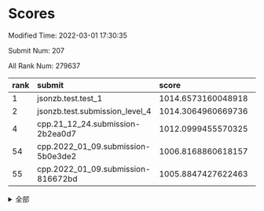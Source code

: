# Scores

Modified Time: 2022-03-01 17:30:35

Submit Num: 207

All Rank Num: 279637

| rank |               submit               |       score        |       sigma        | pk_num |
| :--- | :--------------------------------- | :----------------- | :----------------- | :----- |
| 1    | jsonzb.test.test_1                 | 1014.6573160048918 | 0.8121524444492564 | 5404   |
| 2    | jsonzb.test.submission_level_4     | 1014.3064960669736 | 0.8199982474054146 | 5400   |
| 4    | cpp.21_12_24.submission-2b2ea0d7   | 1012.0999455570325 | 0.786081316217164  | 5404   |
| 54   | cpp.2022_01_09.submission-5b0e3de2 | 1006.8168860618157 | 0.7188066331266685 | 5407   |
| 55   | cpp.2022_01_09.submission-816672bd | 1005.8847427622463 | 0.7202516298377711 | 5402   |


<details>
<summary>全部</summary>

| rank |                 submit                 |       score        |       sigma        | pk_num |
| :--- | :------------------------------------- | :----------------- | :----------------- | :----- |
| 1    | jsonzb.test.test_1                     | 1014.6573160048918 | 0.8121524444492564 | 5404   |
| 2    | jsonzb.test.submission_level_4         | 1014.3064960669736 | 0.8199982474054146 | 5400   |
| 3    | gobigger.level_3.submission_level_3_29 | 1012.1821975238823 | 0.8266084761068397 | 5406   |
| 4    | cpp.21_12_24.submission-2b2ea0d7       | 1012.0999455570325 | 0.786081316217164  | 5404   |
| 5    | gobigger.level_3.submission_level_3_1  | 1011.5468245133187 | 0.7593909175250221 | 5403   |
| 6    | gobigger.level_3.submission_level_3_5  | 1011.3368827601929 | 0.7725547564537117 | 5408   |
| 7    | gobigger.level_3.submission_level_3_38 | 1011.321363554619  | 0.7808780974470478 | 5403   |
| 8    | gobigger.level_3.submission_level_3_25 | 1011.2058339020776 | 0.7736690971572878 | 5403   |
| 9    | gobigger.level_3.submission_level_3_15 | 1011.0574263401338 | 0.7910107541347557 | 5405   |
| 10   | gobigger.level_3.submission_level_3_18 | 1010.9255624858578 | 0.759625066017435  | 5399   |
| 11   | gobigger.level_3.submission_level_3_4  | 1010.9059162765429 | 0.7687770983090997 | 5404   |
| 12   | gobigger.level_3.submission_level_3_33 | 1010.8801762331811 | 0.7541841731799467 | 5404   |
| 13   | gobigger.level_3.submission_level_3_44 | 1010.691941423478  | 0.7953743377272677 | 5403   |
| 14   | gobigger.level_3.submission_level_3_10 | 1010.6568142011341 | 0.7655935793473152 | 5404   |
| 15   | gobigger.level_3.submission_level_3_16 | 1010.6567952447285 | 0.7629391206311291 | 5404   |
| 16   | gobigger.level_3.submission_level_3_13 | 1010.4943304903852 | 0.760067086810319  | 5404   |
| 17   | gobigger.level_3.submission_level_3_49 | 1010.4887391074607 | 0.7741182532238811 | 5402   |
| 18   | gobigger.level_3.submission_level_3_7  | 1010.4664925741739 | 0.7494199577259669 | 5401   |
| 19   | gobigger.level_3.submission_level_3_28 | 1010.4105058030224 | 0.7491959828561481 | 5399   |
| 20   | gobigger.level_3.submission_level_3_34 | 1010.3762070343454 | 0.7484723388651338 | 5399   |
| 21   | gobigger.level_3.submission_level_3_2  | 1010.3407937881468 | 0.7833354020610787 | 5411   |
| 22   | gobigger.level_3.submission_level_3_31 | 1010.3402113508727 | 0.7507254518810611 | 5404   |
| 23   | gobigger.level_3.submission_level_3_14 | 1010.3151744926279 | 0.7645446073807558 | 5404   |
| 24   | gobigger.level_3.submission_level_3_23 | 1010.3054041183601 | 0.7448909340554148 | 5396   |
| 25   | gobigger.level_3.submission_level_3_24 | 1010.2388899771373 | 0.7562700386792183 | 5404   |
| 26   | gobigger.level_3.submission_level_3_48 | 1010.1641725177163 | 0.7724715816611121 | 5408   |
| 27   | gobigger.level_3.submission_level_3_36 | 1010.0902808835134 | 0.7589385032004776 | 5402   |
| 28   | gobigger.level_3.submission_level_3_37 | 1010.0135206426711 | 0.7634343183725995 | 5406   |
| 29   | gobigger.level_3.submission_level_3_35 | 1009.9668966027939 | 0.7606801003044062 | 5404   |
| 30   | gobigger.level_3.submission_level_3_42 | 1009.9382646853346 | 0.7718614518168606 | 5406   |
| 31   | gobigger.level_3.submission_level_3_43 | 1009.9314646370248 | 0.7784671193844562 | 5402   |
| 32   | gobigger.level_3.submission_level_3_27 | 1009.7656078034084 | 0.7584600390790127 | 5402   |
| 33   | gobigger.level_3.submission_level_3_41 | 1009.764103833439  | 0.7574298634139675 | 5403   |
| 34   | gobigger.level_3.submission_level_3_47 | 1009.7306112505754 | 0.751833230161525  | 5402   |
| 35   | gobigger.level_3.submission_level_3_12 | 1009.7281015555884 | 0.7357735045152246 | 5405   |
| 36   | gobigger.level_3.submission_level_3_45 | 1009.7242348586223 | 0.75428544343878   | 5404   |
| 37   | gobigger.level_3.submission_level_3_0  | 1009.6952554254815 | 0.7590924323838482 | 5405   |
| 38   | gobigger.level_3.submission_level_3_21 | 1009.6793378437703 | 0.7489471441539494 | 5406   |
| 39   | gobigger.level_3.submission_level_3_8  | 1009.6374031064606 | 0.7487830160792172 | 5402   |
| 40   | gobigger.level_3.submission_level_3_40 | 1009.6317068215976 | 0.7685685276041566 | 5406   |
| 41   | gobigger.level_3.submission_level_3_9  | 1009.5935454594869 | 0.7807988650833229 | 5402   |
| 42   | gobigger.level_3.submission_level_3_17 | 1009.488941261751  | 0.7368346035127943 | 5402   |
| 43   | gobigger.level_3.submission_level_3_30 | 1009.386713646888  | 0.7495691663309987 | 5403   |
| 44   | gobigger.level_3.submission_level_3_22 | 1009.3860749652719 | 0.7442318469807687 | 5401   |
| 45   | gobigger.level_3.submission_level_3_6  | 1009.3443143656839 | 0.7587659161327347 | 5405   |
| 46   | gobigger.level_3.submission_level_3_26 | 1009.2847720162499 | 0.7342196282096093 | 5399   |
| 47   | gobigger.level_3.submission_level_3_3  | 1009.1924182801405 | 0.7452980865263659 | 5407   |
| 48   | gobigger.level_3.submission_level_3_32 | 1009.122397072989  | 0.7475662181570729 | 5405   |
| 49   | gobigger.level_3.submission_level_3_19 | 1008.875470563251  | 0.7536098458358893 | 5398   |
| 50   | gobigger.level_3.submission_level_3_20 | 1008.8094532590458 | 0.730987237123057  | 5401   |
| 51   | gobigger.level_3.submission_level_3_46 | 1008.7560466238775 | 0.7500297415746542 | 5407   |
| 52   | gobigger.level_3.submission_level_3_39 | 1008.6766245136785 | 0.7351517697373504 | 5411   |
| 53   | gobigger.level_3.submission_level_3_11 | 1007.8302770599981 | 0.7512333800634995 | 5399   |
| 54   | cpp.2022_01_09.submission-5b0e3de2     | 1006.8168860618157 | 0.7188066331266685 | 5407   |
| 55   | cpp.2022_01_09.submission-816672bd     | 1005.8847427622463 | 0.7202516298377711 | 5402   |
| 56   | gobigger.level_1.submission_level_1_43 | 1005.2070162114379 | 0.7203226561653717 | 5404   |
| 57   | gobigger.level_1.submission_level_1_17 | 1004.7701692635047 | 0.7132667212877521 | 5406   |
| 58   | gobigger.level_1.submission_level_1_5  | 1004.7228963467239 | 0.7363910040947904 | 5400   |
| 59   | gobigger.level_1.submission_level_1_8  | 1004.5287302129735 | 0.7250837553558274 | 5405   |
| 60   | gobigger.level_1.submission_level_1_13 | 1004.4646307548301 | 0.7149463203190287 | 5403   |
| 61   | gobigger.level_1.submission_level_1_14 | 1004.3740728918043 | 0.731477548217031  | 5407   |
| 62   | gobigger.level_1.submission_level_1_47 | 1004.3036242847022 | 0.7248966394533689 | 5404   |
| 63   | gobigger.level_1.submission_level_1_49 | 1004.166239229843  | 0.7222337659294432 | 5403   |
| 64   | gobigger.level_1.submission_level_1_37 | 1004.1075490578748 | 0.7220299999045973 | 5400   |
| 65   | gobigger.level_1.submission_level_1_29 | 1004.0339047452453 | 0.7148667130792978 | 5407   |
| 66   | gobigger.level_1.submission_level_1_33 | 1004.0074802942995 | 0.7144016578084713 | 5400   |
| 67   | gobigger.level_1.submission_level_1_12 | 1003.8765795624257 | 0.7205604544627395 | 5406   |
| 68   | gobigger.level_1.submission_level_1_32 | 1003.8397260498356 | 0.7379898951249774 | 5401   |
| 69   | gobigger.level_1.submission_level_1_7  | 1003.8077855417985 | 0.7182343346230229 | 5405   |
| 70   | gobigger.level_1.submission_level_1_19 | 1003.7647003834578 | 0.7218397875809749 | 5404   |
| 71   | gobigger.level_1.submission_level_1_11 | 1003.5744455494487 | 0.720374994736664  | 5402   |
| 72   | gobigger.level_1.submission_level_1_35 | 1003.4927292211105 | 0.7319385334130856 | 5407   |
| 73   | gobigger.level_1.submission_level_1_18 | 1003.4840518025229 | 0.7100915334380097 | 5400   |
| 74   | gobigger.level_1.submission_level_1_38 | 1003.4087359325906 | 0.7223453051467962 | 5405   |
| 75   | gobigger.level_1.submission_level_1_46 | 1003.3797165396439 | 0.7209263246454869 | 5408   |
| 76   | gobigger.level_1.submission_level_1_36 | 1003.3585416685031 | 0.720025908337612  | 5408   |
| 77   | gobigger.level_1.submission_level_1_30 | 1003.3239943039914 | 0.7162388460746676 | 5400   |
| 78   | gobigger.level_1.submission_level_1_48 | 1003.3197609865687 | 0.7342028988827141 | 5408   |
| 79   | gobigger.level_1.submission_level_1_0  | 1003.3107738182107 | 0.7241760950603701 | 5407   |
| 80   | gobigger.level_1.submission_level_1_34 | 1003.2833418308423 | 0.7205183242671818 | 5405   |
| 81   | gobigger.level_1.submission_level_1_9  | 1003.2413256509695 | 0.7174229415787016 | 5400   |
| 82   | gobigger.level_1.submission_level_1_39 | 1003.2371803392107 | 0.7199580452763091 | 5401   |
| 83   | gobigger.level_1.submission_level_1_16 | 1003.2036719293762 | 0.7170180010554881 | 5408   |
| 84   | gobigger.level_1.submission_level_1_25 | 1003.1959492128166 | 0.7282382199346837 | 5410   |
| 85   | gobigger.level_1.submission_level_1_24 | 1003.1736320341315 | 0.7179867858214931 | 5406   |
| 86   | gobigger.level_1.submission_level_1_27 | 1003.0818999583302 | 0.7210562812219218 | 5404   |
| 87   | gobigger.level_1.submission_level_1_20 | 1003.0485055109702 | 0.7200184274777133 | 5407   |
| 88   | gobigger.level_1.submission_level_1_1  | 1003.0117914580957 | 0.7210142136427609 | 5403   |
| 89   | gobigger.level_1.submission_level_1_22 | 1002.967119485101  | 0.7225226122116706 | 5395   |
| 90   | gobigger.level_1.submission_level_1_21 | 1002.9184241265774 | 0.7100744653004947 | 5405   |
| 91   | gobigger.level_1.submission_level_1_3  | 1002.9098356426292 | 0.7210431363615453 | 5405   |
| 92   | gobigger.level_1.submission_level_1_45 | 1002.8809534142465 | 0.7169808374580454 | 5406   |
| 93   | gobigger.level_1.submission_level_1_2  | 1002.8775435271106 | 0.7150708791511693 | 5403   |
| 94   | gobigger.level_1.submission_level_1_26 | 1002.8254332745479 | 0.7136793462502378 | 5406   |
| 95   | gobigger.level_1.submission_level_1_44 | 1002.7966403355565 | 0.7149426973512114 | 5406   |
| 96   | gobigger.level_1.submission_level_1_41 | 1002.727657894911  | 0.7153751129239255 | 5401   |
| 97   | gobigger.level_1.submission_level_1_15 | 1002.7151276962356 | 0.7114284671376838 | 5403   |
| 98   | gobigger.level_1.submission_level_1_42 | 1002.6392270807613 | 0.7284440269262477 | 5401   |
| 99   | gobigger.level_1.submission_level_1_28 | 1002.5952430665878 | 0.7165404011229405 | 5406   |
| 100  | gobigger.level_1.submission_level_1_6  | 1002.5679674781003 | 0.709782860616344  | 5404   |
| 101  | gobigger.level_1.submission_level_1_31 | 1002.5333525971552 | 0.7077633939723529 | 5404   |
| 102  | gobigger.level_1.submission_level_1_10 | 1002.5164716321955 | 0.7157571606214361 | 5403   |
| 103  | gobigger.level_1.submission_level_1_4  | 1002.4644787548702 | 0.7155146027505018 | 5405   |
| 104  | gobigger.level_1.submission_level_1_23 | 1002.4002828712196 | 0.7103730374923226 | 5403   |
| 105  | gobigger.level_1.submission_level_1_40 | 1001.7840081778983 | 0.7264640680065236 | 5407   |
| 106  | gobigger.random.submission_random_37   | 997.2089541159579  | 0.7126568124975233 | 5403   |
| 107  | gobigger.random.submission_random_39   | 996.9089251232525  | 0.7013062375022099 | 5406   |
| 108  | gobigger.random.submission_random_19   | 996.6405289183263  | 0.704150376613817  | 5404   |
| 109  | gobigger.random.submission_random_26   | 996.6400331137028  | 0.7119652478397439 | 5401   |
| 110  | gobigger.random.submission_random_47   | 996.6392885736003  | 0.7184678441501855 | 5404   |
| 111  | gobigger.random.submission_random_35   | 996.5626155683037  | 0.7053137685464297 | 5402   |
| 112  | gobigger.random.submission_random_1    | 996.4363272557466  | 0.7028737000397658 | 5402   |
| 113  | gobigger.random.submission_random_48   | 996.3618710364624  | 0.7100905506206538 | 5402   |
| 114  | gobigger.random.submission_random_20   | 996.2985418342936  | 0.7090092292451099 | 5406   |
| 115  | gobigger.random.submission_random_34   | 996.296770971454   | 0.7096964498938844 | 5400   |
| 116  | gobigger.random.submission_random_38   | 996.266103475933   | 0.7386315239907545 | 5401   |
| 117  | gobigger.random.submission_random_12   | 996.2559871693996  | 0.7164275307184874 | 5399   |
| 118  | gobigger.random.submission_random_24   | 996.1807726914693  | 0.7122224476112994 | 5404   |
| 119  | gobigger.random.submission_random_44   | 996.1300180158227  | 0.6969438683930675 | 5405   |
| 120  | gobigger.random.submission_random_9    | 996.070595760889   | 0.7197766395255645 | 5406   |
| 121  | gobigger.random.submission_random_28   | 996.0127119895449  | 0.739612011367707  | 5408   |
| 122  | gobigger.random.submission_random_41   | 996.0041866995625  | 0.701163154078557  | 5400   |
| 123  | gobigger.random.submission_random_0    | 995.9944804939109  | 0.7173079054225783 | 5406   |
| 124  | gobigger.random.submission_random_30   | 995.9931549897368  | 0.7192979573176774 | 5407   |
| 125  | gobigger.random.submission_random_49   | 995.9355085078176  | 0.7149907357652007 | 5403   |
| 126  | gobigger.random.submission_random_15   | 995.8930950510801  | 0.7144650659190261 | 5412   |
| 127  | gobigger.random.submission_random_10   | 995.8270681634863  | 0.7141588858596254 | 5406   |
| 128  | gobigger.random.submission_random_29   | 995.8219657128978  | 0.7094001001453212 | 5397   |
| 129  | gobigger.random.submission_random_18   | 995.8207645912829  | 0.7228992459825291 | 5401   |
| 130  | gobigger.random.submission_random_33   | 995.7518218939705  | 0.7176918008592779 | 5403   |
| 131  | gobigger.random.submission_random_13   | 995.734076417017   | 0.7232007546937302 | 5407   |
| 132  | gobigger.random.submission_random_11   | 995.6455709038376  | 0.7225822501835498 | 5406   |
| 133  | gobigger.random.submission_random_25   | 995.6278143544394  | 0.7066295471102427 | 5408   |
| 134  | gobigger.random.submission_random_31   | 995.5977358746285  | 0.7147211311122011 | 5405   |
| 135  | gobigger.random.submission_random_27   | 995.5770147342594  | 0.7056806618242918 | 5404   |
| 136  | gobigger.random.submission_random_22   | 995.5423676930697  | 0.7086330132535132 | 5403   |
| 137  | gobigger.random.submission_random_40   | 995.5242199729362  | 0.7227764827164023 | 5404   |
| 138  | gobigger.random.submission_random_5    | 995.5208627325165  | 0.6990401541918636 | 5398   |
| 139  | gobigger.random.submission_random_43   | 995.4561735717665  | 0.7085590372408961 | 5403   |
| 140  | gobigger.random.submission_random_14   | 995.4302221837343  | 0.716539441291268  | 5405   |
| 141  | gobigger.random.submission_random_45   | 995.4117426786928  | 0.7064809901097032 | 5407   |
| 142  | gobigger.random.submission_random_42   | 995.3852685321039  | 0.7066833914683409 | 5408   |
| 143  | gobigger.random.submission_random_36   | 995.3152489151146  | 0.7159505412891012 | 5406   |
| 144  | gobigger.random.submission_random_3    | 995.2853499833021  | 0.7072485604968302 | 5406   |
| 145  | gobigger.random.submission_random_7    | 995.2649220472892  | 0.7167930250947017 | 5403   |
| 146  | gobigger.random.submission_random_21   | 995.2612123073736  | 0.7168081882527438 | 5407   |
| 147  | gobigger.random.submission_random_6    | 995.2592046038203  | 0.7065939208542682 | 5409   |
| 148  | gobigger.random.submission_random_2    | 995.2472629893781  | 0.7224438919365862 | 5398   |
| 149  | gobigger.random.submission_random_46   | 995.1343620383973  | 0.7131632373902027 | 5401   |
| 150  | gobigger.random.submission_random_4    | 995.1101103864731  | 0.7232843366587379 | 5400   |
| 151  | gobigger.random.submission_random_23   | 995.1099331549282  | 0.717870681126777  | 5403   |
| 152  | gobigger.random.submission_random_8    | 995.0467214159694  | 0.7169664165869964 | 5400   |
| 153  | gobigger.random.submission_random_16   | 994.9696510241281  | 0.6965590597502049 | 5405   |
| 154  | gobigger.random.submission_random_32   | 994.8376352834632  | 0.713556723513975  | 5403   |
| 155  | gobigger.level_2.submission_level_2_22 | 994.3945116860044  | 0.7203100799819794 | 5400   |
| 156  | gobigger.random.submission_random_17   | 994.1833201580586  | 0.7093998480780165 | 5403   |
| 157  | gobigger.level_2.submission_level_2_31 | 994.1278871944626  | 0.7389288870075824 | 5406   |
| 158  | gobigger.level_2.submission_level_2_5  | 993.7264058512455  | 0.7294278816919634 | 5406   |
| 159  | gobigger.level_2.submission_level_2_7  | 993.4502883097922  | 0.7402372987467197 | 5404   |
| 160  | gobigger.level_2.submission_level_2_21 | 993.364339182657   | 0.7275276168684938 | 5401   |
| 161  | gobigger.level_2.submission_level_2_28 | 993.2546228159334  | 0.7339604587668777 | 5405   |
| 162  | gobigger.level_2.submission_level_2_40 | 993.2434751964666  | 0.72188571770698   | 5402   |
| 163  | gobigger.level_2.submission_level_2_3  | 993.1358273258685  | 0.7275367478642407 | 5403   |
| 164  | gobigger.level_2.submission_level_2_23 | 993.0761567238408  | 0.7478306139265893 | 5408   |
| 165  | gobigger.level_2.submission_level_2_9  | 992.8688646160101  | 0.745376243580264  | 5408   |
| 166  | gobigger.level_2.submission_level_2_20 | 992.8549980831344  | 0.7254616302155387 | 5402   |
| 167  | gobigger.level_2.submission_level_2_12 | 992.8435170365836  | 0.7588244698577185 | 5405   |
| 168  | gobigger.level_2.submission_level_2_25 | 992.8294493559916  | 0.7255926749873454 | 5406   |
| 169  | gobigger.level_2.submission_level_2_48 | 992.8203032601955  | 0.7404424376197274 | 5407   |
| 170  | gobigger.level_2.submission_level_2_11 | 992.7833817253719  | 0.7329960573588195 | 5400   |
| 171  | gobigger.level_2.submission_level_2_37 | 992.7821986840012  | 0.7316532503453047 | 5398   |
| 172  | gobigger.level_2.submission_level_2_6  | 992.7483725314318  | 0.7585614550386343 | 5406   |
| 173  | gobigger.level_2.submission_level_2_44 | 992.708509056448   | 0.7562787971320193 | 5399   |
| 174  | gobigger.level_2.submission_level_2_19 | 992.5164731024014  | 0.7508437168462704 | 5408   |
| 175  | gobigger.level_2.submission_level_2_36 | 992.5034297406481  | 0.7430655227293639 | 5405   |
| 176  | gobigger.level_2.submission_level_2_15 | 992.3862429747777  | 0.7425702124278233 | 5399   |
| 177  | gobigger.level_2.submission_level_2_27 | 992.3016899783347  | 0.7456100730514341 | 5399   |
| 178  | gobigger.level_2.submission_level_2_33 | 992.2665251460982  | 0.7434971965240452 | 5401   |
| 179  | gobigger.level_2.submission_level_2_30 | 992.1856239792905  | 0.757986549545585  | 5404   |
| 180  | gobigger.level_2.submission_level_2_41 | 992.185368061513   | 0.7412261298521872 | 5407   |
| 181  | gobigger.level_2.submission_level_2_16 | 992.1650249333535  | 0.7319990169532303 | 5400   |
| 182  | gobigger.level_2.submission_level_2_2  | 991.9655731440583  | 0.7518660402281826 | 5397   |
| 183  | gobigger.level_2.submission_level_2_10 | 991.9508503488839  | 0.7314657960730153 | 5405   |
| 184  | gobigger.level_2.submission_level_2_14 | 991.9141839073101  | 0.7401349804054196 | 5405   |
| 185  | gobigger.level_2.submission_level_2_49 | 991.8740089429072  | 0.7314406555489632 | 5401   |
| 186  | gobigger.level_2.submission_level_2_35 | 991.6925552618038  | 0.7508043348677691 | 5402   |
| 187  | gobigger.level_2.submission_level_2_38 | 991.6408696553837  | 0.7449717387618507 | 5402   |
| 188  | gobigger.level_2.submission_level_2_24 | 991.5725583579207  | 0.7572618642933389 | 5404   |
| 189  | gobigger.level_2.submission_level_2_8  | 991.5684874537794  | 0.7465884535616227 | 5400   |
| 190  | gobigger.level_2.submission_level_2_46 | 991.5606144392415  | 0.740489742272943  | 5399   |
| 191  | gobigger.level_2.submission_level_2_32 | 991.5499355767823  | 0.7547247514407263 | 5408   |
| 192  | gobigger.level_2.submission_level_2_43 | 991.3412357689236  | 0.7559834233449025 | 5403   |
| 193  | gobigger.level_2.submission_level_2_39 | 991.2424579802553  | 0.7700866866205777 | 5408   |
| 194  | gobigger.level_2.submission_level_2_34 | 991.2331911388703  | 0.7637822620516783 | 5402   |
| 195  | gobigger.level_2.submission_level_2_4  | 991.1612032560101  | 0.7599068409690904 | 5406   |
| 196  | gobigger.level_2.submission_level_2_29 | 991.0988552289888  | 0.7670630367600761 | 5403   |
| 197  | gobigger.level_2.submission_level_2_18 | 991.0728639196013  | 0.7559594537214152 | 5404   |
| 198  | gobigger.level_2.submission_level_2_42 | 990.9261082076679  | 0.7636337846113869 | 5403   |
| 199  | gobigger.level_2.submission_level_2_17 | 990.8719111070305  | 0.7423102083198445 | 5406   |
| 200  | gobigger.level_2.submission_level_2_1  | 990.7759214235859  | 0.7431989666845447 | 5401   |
| 201  | gobigger.level_2.submission_level_2_0  | 990.5855691911922  | 0.7462661017419611 | 5402   |
| 202  | gobigger.level_2.submission_level_2_26 | 990.3457435468092  | 0.7780567291323865 | 5405   |
| 203  | gobigger.level_2.submission_level_2_13 | 989.6185895282516  | 0.7685130292933425 | 5397   |
| 204  | gobigger.level_2.submission_level_2_47 | 989.5776782720909  | 0.7788159182985298 | 5406   |
| 205  | gobigger.level_2.submission_level_2_45 | 988.370687926491   | 0.7869664819071532 | 5404   |
| 206  | gobigger.none.submission_none_0        | 978.8021413996862  | 1.3001567550590039 | 5401   |
| 207  | gobigger.none.submission_none_1        | 974.8381214138215  | 1.5808372111670974 | 5401   |

</details>